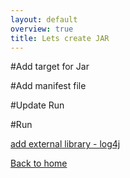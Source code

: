 ```yaml
---
layout: default
overview: true
title: Lets create JAR
---
```


#Add target for Jar

#Add manifest file

#Update Run

#Run


[add external library - log4j](lets_add_log4j.html)

[Back to home](index.html)